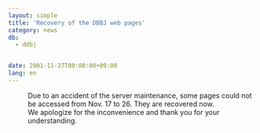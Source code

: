 ```yaml
---
layout: simple
title: 'Recovery of the DDBJ web pages'
category: news
db:
  - ddbj


date: 2001-11-27T00:00:00+09:00
lang: en
---
```


<dd>Due to an accident of the server maintenance, some pages could not be accessed from Nov. 17 to 26. They are recovered now.<br>
<dd>We apologize for the inconvenience and thank you for your understanding.</dd>
</dd>
